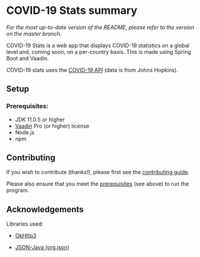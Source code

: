# COVID-19 Stats summary

*For the most up-to-date version of the README, please refer to the version on the master branch.*

COVID-19 Stats is a web app that displays COVID-19 statistics on a global level and, coming soon, on a per-country basis. This is made using Spring Boot and Vaadin.

COVID-19 stats uses the [COVID-19 API](https://covid19api.com/) (data is from Johns Hopkins).

## Setup

### Prerequisites:

- JDK 11.0.5 or higher
- [Vaadin](https://vaadin.com/) Pro (or higher) license
- Node.js
- npm

## Contributing

If you wish to contribute (thanks!), please first see the [contributing guide](https://github.com/knjk04/covid-19-stats/blob/fetch-json/CONTRIBUTING.md).

Please also ensure that you meet the [prerequisites](https://github.com/knjk04/covid-19-stats#prerequisites) (see above) to run the program.

## Acknowledgements

Libraries used:

- [OkHttp3](https://square.github.io/okhttp/)

- [JSON-Java (org.json)](https://github.com/stleary/JSON-java)

